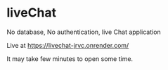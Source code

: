 # liveChat
No database, No authentication, live Chat application

Live at https://livechat-jrvc.onrender.com/

It may take few minutes to open some time.
